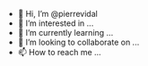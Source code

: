 - 👋 Hi, I’m @pierrevidal
- 👀 I’m interested in ...
- 🌱 I’m currently learning ...
- 💞️ I’m looking to collaborate on ...
- 📫 How to reach me ...

<!---
pierrevidal/pierrevidal is a ✨ special ✨ repository because its `README.md` (this file) appears on your GitHub profile.
You can click the Preview link to take a look at your changes.
--->
